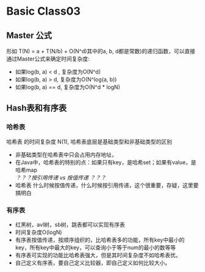 # Basic Class03

## Master 公式
形如 T(N) = a + T(N/b) + O(N^d)其中的a, b, d都是常数)的递归函数，可以直接通过Master公式来确定时间复杂度:
* 如果log(b, a) < d , 复杂度为O(N^d)
* 如果log(b, a) > d, 复杂度为O(N^log(a, b))
* 如果log(b, a) == d, 复杂度为O(N^d * logN)


## Hash表和有序表
### 哈希表
哈希表 的时间复杂度 N(1),
哈希表底层是基础类型和非基础类型的区别
* 非基础类型在哈希表中只会占用内存地址，
* 在Java中，哈希表的特别的点：如果只有key，是哈希set；如果有value，是哈希map  
*？？？按引用传递 vs 按值传递 ？？？*
* 哈希表 什么时候按值传递，什么时候按引用传递，这个很重要，存疑，这里要搞明白

### 有序表
* 红黑树，avl树，sb树，跳表都可以实现有序表
* 时间复杂度O(logN)
* 有序表按值传递，按顺序组织的，比哈希表多的功能，所有key中最小的key，所有key中最大的key，可以查询小于等于num的最小的数等等
* 有序表可实现的功能比哈希表强大，但是其时间复杂度不如哈希表优。
* 自己定义有序表，要自己定义比较器，即自己定义如何比较大小。





